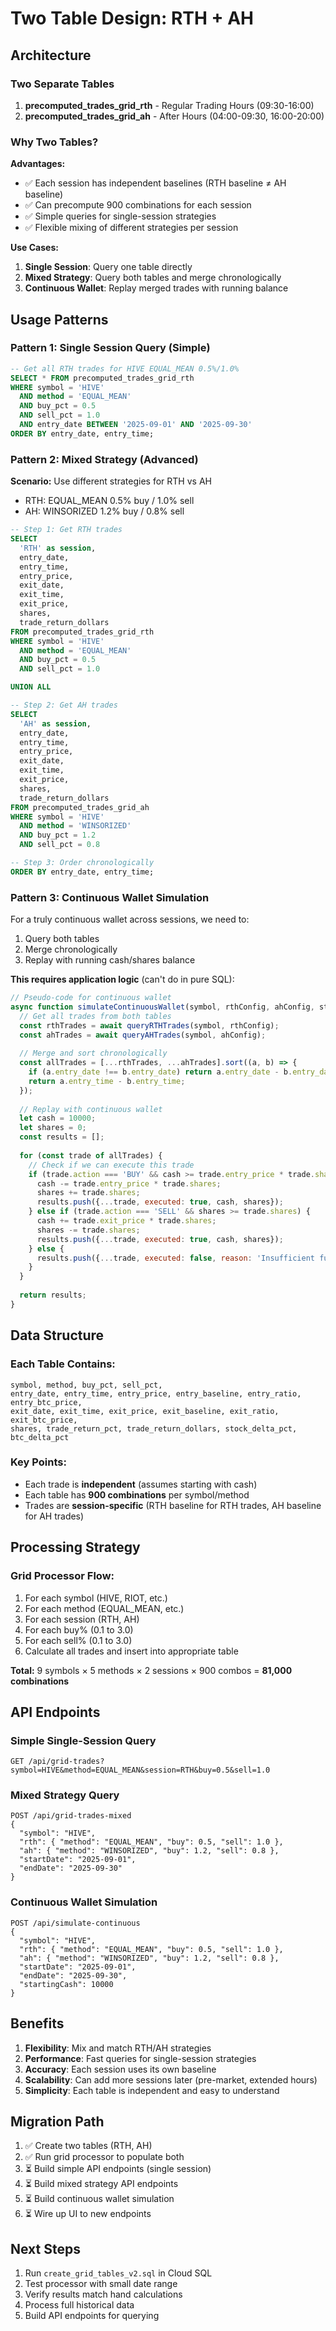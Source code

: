 # Two Table Design: RTH + AH

## Architecture

### Two Separate Tables
1. **precomputed_trades_grid_rth** - Regular Trading Hours (09:30-16:00)
2. **precomputed_trades_grid_ah** - After Hours (04:00-09:30, 16:00-20:00)

### Why Two Tables?

**Advantages:**
- ✅ Each session has independent baselines (RTH baseline ≠ AH baseline)
- ✅ Can precompute 900 combinations for each session
- ✅ Simple queries for single-session strategies
- ✅ Flexible mixing of different strategies per session

**Use Cases:**
1. **Single Session**: Query one table directly
2. **Mixed Strategy**: Query both tables and merge chronologically
3. **Continuous Wallet**: Replay merged trades with running balance

## Usage Patterns

### Pattern 1: Single Session Query (Simple)

```sql
-- Get all RTH trades for HIVE EQUAL_MEAN 0.5%/1.0%
SELECT * FROM precomputed_trades_grid_rth
WHERE symbol = 'HIVE'
  AND method = 'EQUAL_MEAN'
  AND buy_pct = 0.5
  AND sell_pct = 1.0
  AND entry_date BETWEEN '2025-09-01' AND '2025-09-30'
ORDER BY entry_date, entry_time;
```

### Pattern 2: Mixed Strategy (Advanced)

**Scenario:** Use different strategies for RTH vs AH
- RTH: EQUAL_MEAN 0.5% buy / 1.0% sell
- AH: WINSORIZED 1.2% buy / 0.8% sell

```sql
-- Step 1: Get RTH trades
SELECT 
  'RTH' as session,
  entry_date,
  entry_time,
  entry_price,
  exit_date,
  exit_time,
  exit_price,
  shares,
  trade_return_dollars
FROM precomputed_trades_grid_rth
WHERE symbol = 'HIVE'
  AND method = 'EQUAL_MEAN'
  AND buy_pct = 0.5
  AND sell_pct = 1.0

UNION ALL

-- Step 2: Get AH trades
SELECT 
  'AH' as session,
  entry_date,
  entry_time,
  entry_price,
  exit_date,
  exit_time,
  exit_price,
  shares,
  trade_return_dollars
FROM precomputed_trades_grid_ah
WHERE symbol = 'HIVE'
  AND method = 'WINSORIZED'
  AND buy_pct = 1.2
  AND sell_pct = 0.8

-- Step 3: Order chronologically
ORDER BY entry_date, entry_time;
```

### Pattern 3: Continuous Wallet Simulation

For a truly continuous wallet across sessions, we need to:
1. Query both tables
2. Merge chronologically
3. Replay with running cash/shares balance

**This requires application logic** (can't do in pure SQL):

```javascript
// Pseudo-code for continuous wallet
async function simulateContinuousWallet(symbol, rthConfig, ahConfig, startDate, endDate) {
  // Get all trades from both tables
  const rthTrades = await queryRTHTrades(symbol, rthConfig);
  const ahTrades = await queryAHTrades(symbol, ahConfig);
  
  // Merge and sort chronologically
  const allTrades = [...rthTrades, ...ahTrades].sort((a, b) => {
    if (a.entry_date !== b.entry_date) return a.entry_date - b.entry_date;
    return a.entry_time - b.entry_time;
  });
  
  // Replay with continuous wallet
  let cash = 10000;
  let shares = 0;
  const results = [];
  
  for (const trade of allTrades) {
    // Check if we can execute this trade
    if (trade.action === 'BUY' && cash >= trade.entry_price * trade.shares) {
      cash -= trade.entry_price * trade.shares;
      shares += trade.shares;
      results.push({...trade, executed: true, cash, shares});
    } else if (trade.action === 'SELL' && shares >= trade.shares) {
      cash += trade.exit_price * trade.shares;
      shares -= trade.shares;
      results.push({...trade, executed: true, cash, shares});
    } else {
      results.push({...trade, executed: false, reason: 'Insufficient funds/shares'});
    }
  }
  
  return results;
}
```

## Data Structure

### Each Table Contains:
```
symbol, method, buy_pct, sell_pct,
entry_date, entry_time, entry_price, entry_baseline, entry_ratio, entry_btc_price,
exit_date, exit_time, exit_price, exit_baseline, exit_ratio, exit_btc_price,
shares, trade_return_pct, trade_return_dollars, stock_delta_pct, btc_delta_pct
```

### Key Points:
- Each trade is **independent** (assumes starting with cash)
- Each table has **900 combinations** per symbol/method
- Trades are **session-specific** (RTH baseline for RTH trades, AH baseline for AH trades)

## Processing Strategy

### Grid Processor Flow:
1. For each symbol (HIVE, RIOT, etc.)
2. For each method (EQUAL_MEAN, etc.)
3. For each session (RTH, AH)
4. For each buy% (0.1 to 3.0)
5. For each sell% (0.1 to 3.0)
6. Calculate all trades and insert into appropriate table

**Total:** 9 symbols × 5 methods × 2 sessions × 900 combos = **81,000 combinations**

## API Endpoints

### Simple Single-Session Query
```
GET /api/grid-trades?symbol=HIVE&method=EQUAL_MEAN&session=RTH&buy=0.5&sell=1.0
```

### Mixed Strategy Query
```
POST /api/grid-trades-mixed
{
  "symbol": "HIVE",
  "rth": { "method": "EQUAL_MEAN", "buy": 0.5, "sell": 1.0 },
  "ah": { "method": "WINSORIZED", "buy": 1.2, "sell": 0.8 },
  "startDate": "2025-09-01",
  "endDate": "2025-09-30"
}
```

### Continuous Wallet Simulation
```
POST /api/simulate-continuous
{
  "symbol": "HIVE",
  "rth": { "method": "EQUAL_MEAN", "buy": 0.5, "sell": 1.0 },
  "ah": { "method": "WINSORIZED", "buy": 1.2, "sell": 0.8 },
  "startDate": "2025-09-01",
  "endDate": "2025-09-30",
  "startingCash": 10000
}
```

## Benefits

1. **Flexibility**: Mix and match RTH/AH strategies
2. **Performance**: Fast queries for single-session strategies
3. **Accuracy**: Each session uses its own baseline
4. **Scalability**: Can add more sessions later (pre-market, extended hours)
5. **Simplicity**: Each table is independent and easy to understand

## Migration Path

1. ✅ Create two tables (RTH, AH)
2. ✅ Run grid processor to populate both
3. ⏳ Build simple API endpoints (single session)
4. ⏳ Build mixed strategy API endpoints
5. ⏳ Build continuous wallet simulation
6. ⏳ Wire up UI to new endpoints

## Next Steps

1. Run `create_grid_tables_v2.sql` in Cloud SQL
2. Test processor with small date range
3. Verify results match hand calculations
4. Process full historical data
5. Build API endpoints for querying